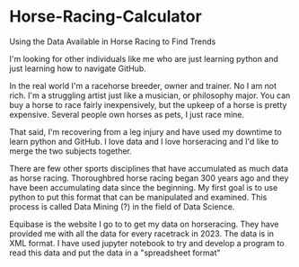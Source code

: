 # Horse-Racing-Calculator
Using the Data Available in Horse Racing to Find Trends


I'm looking for other individuals like me who are just learning python and just learning how to navigate GitHub.

In the real world I'm a racehorse breeder, owner and trainer.  No I am not rich.  I'm a struggling artist just like a musician, or philosophy major.  You can buy a horse to race fairly inexpensively, but the upkeep of a horse is pretty expensive.  Several people own horses as pets, I just race mine.

That said, I'm recovering from a leg injury and have used my downtime to learn python and GitHub.  I love data and I love horseracing and I'd like to merge the two subjects together.

There are few other sports disciplines that have accumulated as much data as horse racing.  Thoroughbred horse racing began 300 years ago and they have been accumulating data since the beginning.  My first goal is to use python to put this format that can be manipulated and examined.  This process is called Data Mining (?) in the field of Data Science.

Equibase is the website I go to to get my data on horseracing.  They have provided me with all the data for every racetrack in 2023.  The data is in XML format.  I have used jupyter notebook to try and develop a program to read this data and put the data in a "spreadsheet format"
